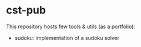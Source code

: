 # cst-pub

This repository hosts few tools & utils (as a portfolio):

- sudoku: implementation of a sudoku solver
